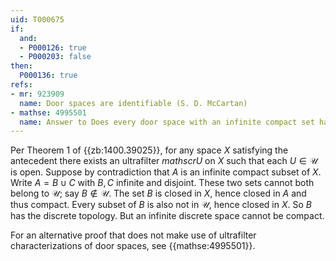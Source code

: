 ```yaml
---
uid: T000675
if:
  and:
  - P000126: true
  - P000203: false
then:
  P000136: true
refs:
- mr: 923909
  name: Door spaces are identifiable (S. D. McCartan)
- mathse: 4995501
  name: Answer to Does every door space with an infinite compact set have a single non-isolated point?
---
```

Per Theorem 1 of {{zb:1400.39025}}, for any space $X$ satisfying the antecedent there exists an ultrafilter $mathscr U$ on $X$ such that each $U\in\mathscr U$ is open.
Suppose by contradiction that $A$ is an infinite compact subset of $X$. Write $A=B\cup C$ with $B,C$ infinite and disjoint. These two sets cannot both belong to $\mathscr U$; say $B\notin\mathscr U$. The set $B$ is closed in $X$, hence closed in $A$ and thus compact.
Every subset of $B$ is also not in $\mathscr U$, hence closed in $X$. So $B$ has the discrete topology. But an infinite discrete space cannot be compact.

For an alternative proof that does not make use of ultrafilter characterizations of door spaces, see {{mathse:4995501}}.
